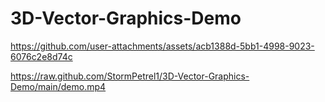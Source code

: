 # 3D-Vector-Graphics-Demo

https://github.com/user-attachments/assets/acb1388d-5bb1-4998-9023-6076c2e8d74c


https://raw.github.com/StormPetrel1/3D-Vector-Graphics-Demo/main/demo.mp4
